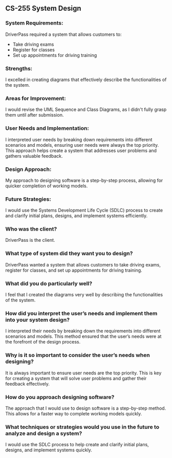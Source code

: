 ## CS-255 System Design

### System Requirements:
DriverPass required a system that allows customers to:
- Take driving exams
- Register for classes
- Set up appointments for driving training

### Strengths:
I excelled in creating diagrams that effectively describe the functionalities of the system.

### Areas for Improvement:
I would revise the UML Sequence and Class Diagrams, as I didn't fully grasp them until after submission.

### User Needs and Implementation:
I interpreted user needs by breaking down requirements into different scenarios and models, ensuring user needs were always the top priority. This approach helps create a system that addresses user problems and gathers valuable feedback.

### Design Approach:
My approach to designing software is a step-by-step process, allowing for quicker completion of working models.

### Future Strategies:
I would use the Systems Development Life Cycle (SDLC) process to create and clarify initial plans, designs, and implement systems efficiently.

### Who was the client?
DriverPass is the client.

### What type of system did they want you to design?
DriverPass wanted a system that allows customers to take driving exams, register for classes, and set up appointments for driving training.

### What did you do particularly well?
I feel that I created the diagrams very well by describing the functionalities of the system.

### How did you interpret the user’s needs and implement them into your system design?
I interpreted their needs by breaking down the requirements into different scenarios and models. This method ensured that the user’s needs were at the forefront of the design process.

### Why is it so important to consider the user’s needs when designing?
It is always important to ensure user needs are the top priority. This is key for creating a system that will solve user problems and gather their feedback effectively.

### How do you approach designing software?
The approach that I would use to design software is a step-by-step method. This allows for a faster way to complete working models quickly.

### What techniques or strategies would you use in the future to analyze and design a system?
I would use the SDLC process to help create and clarify initial plans, designs, and implement systems quickly.
